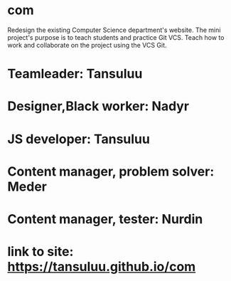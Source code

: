 # com
Redesign the existing Computer Science department's website. The mini project's purpose is to teach students and practice Git VCS. Teach how to work and collaborate on the project using the VCS Git.
# Teamleader: Tansuluu 
# Designer,Black worker: Nadyr
# JS developer: Tansuluu
# Content manager, problem solver: Meder
# Content manager, tester: Nurdin
# link to site: https://tansuluu.github.io/com
